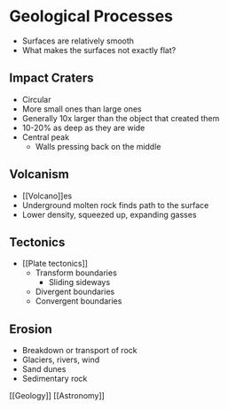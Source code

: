 # Geological Processes

- Surfaces are relatively smooth
- What makes the surfaces not exactly flat?

## Impact Craters

- Circular
- More small ones than large ones
- Generally 10x larger than the object that created them
- 10-20% as deep as they are wide
- Central peak
  - Walls pressing back on the middle

## Volcanism

- [[Volcano]]es
- Underground molten rock finds path to the surface
- Lower density, squeezed up, expanding gasses

## Tectonics

- [[Plate tectonics]]
  - Transform boundaries
    - Sliding sideways
  - Divergent boundaries
  - Convergent boundaries

## Erosion

- Breakdown or transport of rock
- Glaciers, rivers, wind
- Sand dunes
- Sedimentary rock

[[Geology]] [[Astronomy]]

